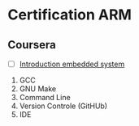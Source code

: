 # Certification ARM

## Coursera
- [ ] [Introduction embedded system](https://www.coursera.org/learn/introduction-embedded-systems/lecture/UAoVK/1-introduction-to-the-module) </br>
1. GCC
2. GNU Make
3. Command Line
4. Version Controle (GitHUb)
5. IDE
